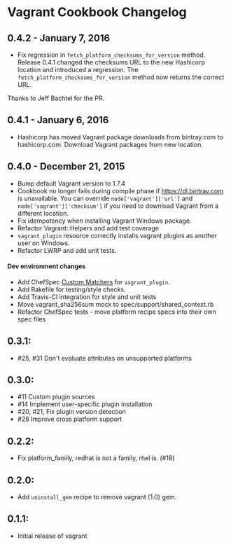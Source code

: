 # Vagrant Cookbook Changelog

## 0.4.2 - January 7, 2016

* Fix regression in `fetch_platform_checksums_for_version` method. Release 0.4.1
changed the checksums URL to the new Hashicorp location and introduced a regression.
The `fetch_platform_checksums_for_version` method now returns the correct URL.

Thanks to Jeff Bachtel for the PR.

## 0.4.1 - January 6, 2016

* Hashicorp has moved Vagrant package downloads from bintray.com to hashicorp.com. Download Vagrant packages from new location.

## 0.4.0 - December 21, 2015

* Bump default Vagrant version to 1.7.4
* Cookbook no longer fails during compile phase if https://dl.bintray.com is
unavailable. You can override `node['vagrant']['url']` and
`node['vagrant']['checksum']` if you need to download Vagrant from a different
location.
* Fix idempotency when installing Vagrant Windows package.
* Refactor Vagrant::Helpers and add test coverage
* `vagrant_plugin` resource correctly installs vagrant plugins as another user on Windows.
* Refactor LWRP and add unit tests.

#### Dev environment changes
* Add ChefSpec [Custom Matchers](https://github.com/sethvargo/chefspec#packaging-custom-matchers)
for `vagrant_plugin`.
* Add Rakefile for testing/style checks.
* Add Travis-CI integration for style and unit tests
* Move vagrant_sha256sum mock to spec/support/shared_context.rb
* Refactor ChefSpec tests - move platform recipe specs into their own spec files

## 0.3.1:

* #25, #31 Don't evaluate attributes on unsupported platforms

## 0.3.0:

* #11 Custom plugin sources
* #14 Implement user-specific plugin installation
* #20, #21, Fix plugin version detection
* #28 Improve cross platform support

## 0.2.2:

* Fix platform_family, redhat is not a family, rhel is. (#18)

## 0.2.0:

* Add `uninstall_gem` recipe to remove vagrant (1.0) gem.

## 0.1.1:

* Initial release of vagrant
